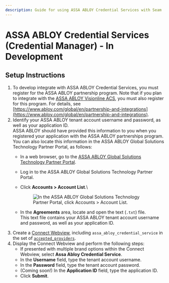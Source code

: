 ```yaml
---
description: Guide for using ASSA ABLOY Credential Services with Seam
---
```


# ASSA ABLOY Credential Services (Credential Manager) - In Development

## Setup Instructions

1. To develop integrate with ASSA ABLOY Credential Services, you must register for the ASSA ABLOY partnership program. Note that if you plan to integrate with the [ASSA ABLOY Visionline ACS](../device-and-system-integration-guides/assa-abloy-visionline-access-control-system-in-development/), you must also register for this program. For details, see [https://www.abloy.com/global/en/partnership-and-integrations](https://www.abloy.com/global/en/partnership-and-integrations).
2. Identify your ASSA ABLOY tenant account username and password, as well as your application ID.\
   ASSA ABLOY should have provided this information to you when you registered your application with the ASSA ABLOY partnerships program.\
   You can also locate this information in the ASSA ABLOY Global Solutions Technology Partner Portal, as follows:
   * In a web browser, go to the [ASSA ABLOY Global Solutions Technology Partner Portal](https://my.assaabloyglobalsolutions.com/tpp).
   * Log in to the ASSA ABLOY Global Solutions Technology Partner Portal.
   *   Click **Accounts > Account List**.\


       <figure><img src="../.gitbook/assets/assa-abloy-accounts-account-list-menu-item.png" alt="In the ASSA ABLOY Global Solutions Technology Partner Portal, click Accounts > Account List."><figcaption></figcaption></figure>
   * In the **Agreements** area, locate and open the text (`.txt`) file.\
     This text file contains your ASSA ABLOY tenant account username and password, as well as your application ID.
3. Create a [Connect Webview](../core-concepts/connect-webviews/), including `assa_abloy_credential_service` in the set of [`accepted_providers`](../api-clients/connect-webviews/#connect\_webview-properties).
4. Display the Connect Webview and perform the following steps:
   * If presented with multiple brand options within the Connect Webview, select **Assa Abloy Credential Service**.
   * In the **Username** field, type the tenant account username.
   * In the **Password** field, type the tenant account password.
   * (Coming soon!) In the **Application ID** field, type the application ID.
   * Click **Submit**.
